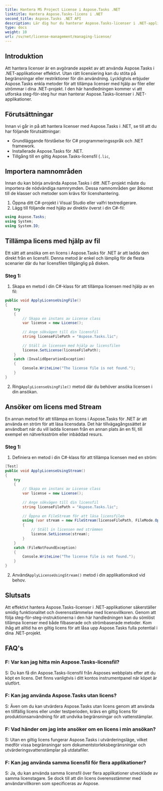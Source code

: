 ```yaml
---
title: Hantera MS Project License i Aspose.Tasks .NET
linktitle: Hantera Aspose.Tasks-licens i .NET
second_title: Aspose.Tasks .NET API
description: Lär dig hur du hanterar Aspose.Tasks-licenser i .NET-applikationer sömlöst med filbaserade eller strömbaserade metoder.
type: docs
weight: 10
url: /sv/net/license-management/managing-license/
---
```

## Introduktion
Att hantera licenser är en avgörande aspekt av att använda Aspose.Tasks i .NET-applikationer effektivt. Utan rätt licensiering kan du stöta på begränsningar eller restriktioner för din användning. Lyckligtvis erbjuder Aspose.Tasks enkla metoder för att tillämpa licenser med hjälp av filer eller strömmar i dina .NET-projekt. I den här handledningen kommer vi att utforska steg-för-steg hur man hanterar Aspose.Tasks-licenser i .NET-applikationer.
## Förutsättningar
Innan vi går in på att hantera licenser med Aspose.Tasks i .NET, se till att du har följande förutsättningar:
- Grundläggande förståelse för C# programmeringsspråk och .NET framework.
- Installerade Aspose.Tasks för .NET.
- Tillgång till en giltig Aspose.Tasks-licensfil (`.lic`,
## Importera namnområden
Innan du kan börja använda Aspose.Tasks i ditt .NET-projekt måste du importera de nödvändiga namnrymden. Dessa namnområden ger åtkomst till de klasser och metoder som krävs för licenshantering.

1. Öppna ditt C#-projekt i Visual Studio eller valfri textredigerare.
2. Lägg till följande med hjälp av direktiv överst i din C#-fil:
```csharp
using Aspose.Tasks;
using System;
using System.IO;

```
## Tillämpa licens med hjälp av fil
Ett sätt att ansöka om en licens i Aspose.Tasks för .NET är att ladda den direkt från en licensfil. Denna metod är enkel och lämplig för de flesta scenarier där du har licensfilen tillgänglig på disken.
### Steg 1:
1. Skapa en metod i din C#-klass för att tillämpa licensen med hjälp av en fil:
```csharp
public void ApplyLicenseUsingFile()
{
    try
    {
        // Skapa en instans av License class
        var license = new License();
        
        // Ange sökvägen till din licensfil
        string licenseFilePath = "Aspose.Tasks.lic";
        
        // Ställ in licensen med hjälp av licensfilen
        license.SetLicense(licenseFilePath);
    }
    catch (InvalidOperationException)
    {
        Console.WriteLine("The license file is not found.");
    }
}
```
2.  Ring`ApplyLicenseUsingFile()` metod där du behöver ansöka licensen i din ansökan.
## Ansöker om licens med Stream
En annan metod för att tillämpa en licens i Aspose.Tasks för .NET är att använda en ström för att läsa licensdata. Det här tillvägagångssättet är användbart när du vill ladda licensen från en annan plats än en fil, till exempel en nätverksström eller inbäddad resurs.
### Steg 1:
1. Definiera en metod i din C#-klass för att tillämpa licensen med en ström:
```csharp
[Test]
public void ApplyLicenseUsingStream()
{
    try
    {
        // Skapa en instans av License class
        var license = new License();
        
        // Ange sökvägen till din licensfil
        string licenseFilePath = "Aspose.Tasks.lic";
        
        // Öppna en FileStream för att läsa licensfilen
        using (var stream = new FileStream(licenseFilePath, FileMode.Open))
        {
            // Ställ in licensen med strömmen
            license.SetLicense(stream);
        }
    }
    catch (FileNotFoundException)
    {
        Console.WriteLine("The license file is not found.");
    }
}
```
2.  Använd`ApplyLicenseUsingStream()` metod i din applikationskod vid behov.
## Slutsats
Att effektivt hantera Aspose.Tasks-licenser i .NET-applikationer säkerställer smidig funktionalitet och överensstämmelse med licensvillkoren. Genom att följa steg-för-steg-instruktionerna i den här handledningen kan du sömlöst tillämpa licenser med både filbaserade och strömbaserade metoder. Kom ihåg att alltid ha en giltig licens för att låsa upp Aspose.Tasks fulla potential i dina .NET-projekt.
## FAQ's
### F: Var kan jag hitta min Aspose.Tasks-licensfil?

S: Du kan få din Aspose.Tasks-licensfil från Asposes webbplats efter att du köpt en licens. Det finns vanligtvis i ditt kontos instrumentpanel när köpet är slutfört.

### F: Kan jag använda Aspose.Tasks utan licens?

S: Även om du kan utvärdera Aspose.Tasks utan licens genom att använda en tillfällig licens eller under testperioden, krävs en giltig licens för produktionsanvändning för att undvika begränsningar och vattenstämplar.

### F: Vad händer om jag inte ansöker om en licens i min ansökan?

S: Utan en giltig licens fungerar Aspose.Tasks i utvärderingsläge, vilket medför vissa begränsningar som dokumentstorleksbegränsningar och utvärderingsvattenstämplar på utdatafiler.

### F: Kan jag använda samma licensfil för flera applikationer?

S: Ja, du kan använda samma licensfil över flera applikationer utvecklade av samma licenstagare. Se dock till att din licens överensstämmer med användarvillkoren som specificeras av Aspose.